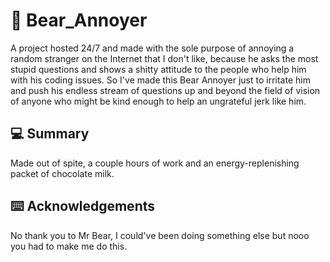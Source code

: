 # :bear: Bear_Annoyer
A project hosted 24/7 and made with the sole purpose of annoying a random stranger on the Internet that I don't like, because he asks the most stupid questions and shows a shitty attitude to the people who help him with his coding issues. So I've made this Bear Annoyer just to irritate him and push his endless stream of questions up and beyond the field of vision of anyone who might be kind enough to help an ungrateful jerk like him.

## :computer: Summary
Made out of spite, a couple hours of work and an energy-replenishing packet of chocolate milk.

## :keyboard: Acknowledgements
No thank you to Mr Bear, I could've been doing something else but nooo you had to make me do this.